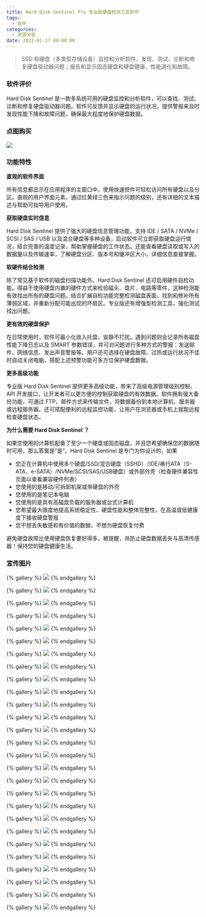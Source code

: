 ```yaml
---
title: Hard Disk Sentinel Pro 专业版硬盘检测工具软件
tags:
  - 软件
categories:
  - 资源分享
date: 2022-01-17 00:00:00
---
```


> SSD 和硬盘（多类型存储设备）监控和分析软件，发现、测试、诊断和修复硬盘驱动器问题；报告和显示固态硬盘和硬盘健康、性能退化和故障。

<!-- more -->

### 软件评价

Hard Disk Sentinel 是一款多系统可用的硬盘监控和分析软件，可以查找、测试、诊断和修复硬盘驱动器问题。软件可反馈并显示硬盘的运行状况，提供警报来及时发现性能下降和故障问题，确保最大程度地保护硬盘数据。

### 点图购买

[![](https://cdn.dusays.com/2022/01/424-1.png/1)](https://r-g.io/MLfaA3)

### 功能特性

**直观的软件界面**

所有信息都显示在应用程序的主窗口中，使用快速控件可轻松访问所有硬盘以及分区。直观的用户界面元素，通过红黄绿三色来指示问题的级别，还有详细的文本描述与帮助可指导用户使用。

**获取硬盘实时信息**

Hard Disk Sentinel 提供了强大的硬盘信息管理功能，支持 IDE / SATA / NVMe / SCSI / SAS / USB 以及混合硬盘等多种设备，启动软件可立即获取硬盘运行情况，结合完善的温度记录，帮助掌握硬盘的工作状态。还能查看硬盘读取或写入的数据量以及传输速率，了解硬盘分区、版本号和缓冲区大小，详细信息直接掌握。

**软硬件结合检测**

除了常见基于软件的磁盘扫描功能外，Hard Disk Sentinel 还可启用硬件自检功能。得益于使用硬盘内置的硬件方式来检验磁头、盘片、电路等零件，这种检测能有效找出所有的硬盘问题。结合扩展自检功能完整检测磁盘表面，找到和修补所有薄弱区域，并重新分配可能出现的坏扇区。专业版还有增强型检测工具，强化测试找出问题。

**更有效的硬盘保护**

在日常使用时，软件可最小化收入托盘，安静不打扰。遇到问题则会记录所有磁盘性能下降日志以及 SMART 参数错误，并可对问题进行多种方式的警报：发送邮件、网络信息、发出声音警报等。用户还可选择在硬盘故障、过热或运行状况不佳时自动关闭电脑，搭配上述预警功能可多方位保护硬盘数据。

**更多高级功能**

专业版 Hard Disk Sentinel 提供更多高级功能，带来了高级电源管理级别控制、API 开发接口，让开发者可以更方便的控制获取硬盘的有效数据。软件拥有强大备份功能，可通过 FTP、邮件方式来传输文件，将数据备份到本地计算机、服务器或远程服务器。还可搭配便利的远程监控功能，让用户在浏览器或手机上就能远程检查硬盘状态。

**为什么需要 Hard Disk Sentinel ？**

如果您使用的计算机配备了至少一个硬盘或固态磁盘，并且您希望确保您的数据随时可用，那么答案是”是”。Hard Disk Sentinel 是专门为你设计的，如果

* 您正在计算机中使用多个硬盘/SSD/混合硬盘（SSHD）（IDE/串行ATA（S-ATA、e-SATA）/NVMe/SCSI/SAS/USB硬盘）或外部外壳（检查硬件兼容性页面以查看兼容硬件列表）
* 您使用的是移动/可拆卸机架或带硬盘的外壳
* 您使用的是笔记本电脑
* 您使用的是具有高磁盘负载的服务器或台式计算机
* 您希望最大限度地提高系统稳定性、硬盘性能和整体完整性，在高温或低健康度下接收硬盘警报
* 您不想丢失敏感和有价值的数据，不想为硬盘恢复付费

避免硬盘故障比使用硬盘恢复要好得多。被提醒，并防止硬盘数据丢失与高清传感器！保持您的硬盘健康生活。

### 宣传图片

{% gallery %}
![](https://cdn.dusays.com/2022/01/424-2.png/1)
{% endgallery %}

{% gallery %}
![](https://cdn.dusays.com/2022/01/424-3.png/1)
{% endgallery %}

{% gallery %}
![](https://cdn.dusays.com/2022/01/424-4.png/1)
{% endgallery %}

{% gallery %}
![](https://cdn.dusays.com/2022/01/424-5.png/1)
{% endgallery %}

{% gallery %}
![](https://cdn.dusays.com/2022/01/424-6.png/1)
{% endgallery %}

{% gallery %}
![](https://cdn.dusays.com/2022/01/424-7.png/1)
{% endgallery %}

{% gallery %}
![](https://cdn.dusays.com/2022/01/424-8.png/1)
{% endgallery %}

{% gallery %}
![](https://cdn.dusays.com/2022/01/424-9.png/1)
{% endgallery %}

{% gallery %}
![](https://cdn.dusays.com/2022/01/424-10.png/1)
{% endgallery %}

{% gallery %}
![](https://cdn.dusays.com/2022/01/424-11.png/1)
{% endgallery %}

{% gallery %}
![](https://cdn.dusays.com/2022/01/424-12.png/1)
{% endgallery %}

{% gallery %}
![](https://cdn.dusays.com/2022/01/424-13.png/1)
{% endgallery %}

{% gallery %}
![](https://cdn.dusays.com/2022/01/424-14.png/1)
{% endgallery %}

{% gallery %}
![](https://cdn.dusays.com/2022/01/424-15.png/1)
{% endgallery %}

{% gallery %}
![](https://cdn.dusays.com/2022/01/424-16.png/1)
{% endgallery %}

{% gallery %}
![](https://cdn.dusays.com/2022/01/424-17.png/1)
{% endgallery %}

{% gallery %}
![](https://cdn.dusays.com/2022/01/424-18.png/1)
{% endgallery %}

{% gallery %}
![](https://cdn.dusays.com/2022/01/424-19.png/1)
{% endgallery %}

{% gallery %}
![](https://cdn.dusays.com/2022/01/424-20.png/1)
{% endgallery %}

{% gallery %}
![](https://cdn.dusays.com/2022/01/424-21.png/1)
{% endgallery %}

{% gallery %}
![](https://cdn.dusays.com/2022/01/424-22.png/1)
{% endgallery %}

{% gallery %}
![](https://cdn.dusays.com/2022/01/424-23.png/1)
{% endgallery %}

{% gallery %}
![](https://cdn.dusays.com/2022/01/424-24.png/1)
{% endgallery %}

{% gallery %}
![](https://cdn.dusays.com/2022/01/424-25.png/1)
{% endgallery %}

{% gallery %}
![](https://cdn.dusays.com/2022/01/424-26.png/1)
{% endgallery %}

{% gallery %}
![](https://cdn.dusays.com/2022/01/424-27.png/1)
{% endgallery %}

{% gallery %}
![](https://cdn.dusays.com/2022/01/424-28.png/1)
{% endgallery %}
